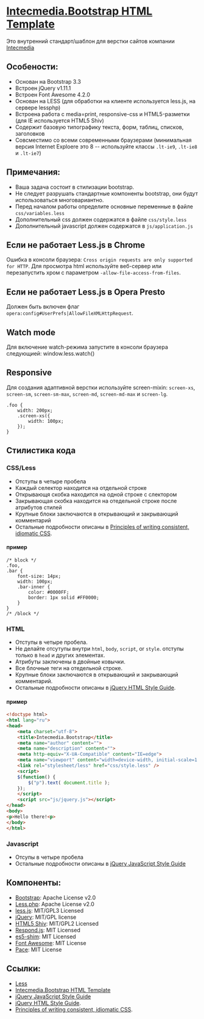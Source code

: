 # [Intecmedia.Bootstrap HTML Template](https://github.com/intecmedia/Intecmedia.Bootstrap)
Это внутренний стандарт/шаблон для верстки сайтов компании [Intecmedia](http://intecmedia.ru)

## Особености:
* Основан на Bootstrap 3.3 
* Встроен jQuery v1.11.1
* Встроен Font Awesome 4.2.0
* Основан на LESS (для обработки на клиенте используется less.js, на сервере lessphp)
* Встроена работа с media=print, responsive-css и HTML5-разметки (для IE используется HTML5 Shiv)
* Содержит базовую типографику текста, форм, таблиц, списков, заголовков
* Совсместимо со всеми современными браузерами (минимальная версия Internet Exploere это 8 -- используйте классы `.lt-ie9`, `.lt-ie8` и `.lt-ie7`)

## Примечания:
* Ваша задача состоит в стилизации bootstrap.
* Не следует разрушать стандартные компоненты bootstrap, они будут использоваться многовариантно.
* Перед началом работы определите основные переменные в файле `css/variables.less`
* Дополнительный css должен содержатся в файле `css/style.less`
* Дополнительный javascript должен содержатся в `js/application.js`

## Если не работает Less.js в Chrome
Ошибка в консоли браузера: `Cross origin requests are only supported for HTTP`. 
Для просмотра html используйте веб-сервер или перезапустить хром с параметром `-allow-file-access-from-files`.

## Если не работает Less.js в Opera Presto
Должен быть включен флаг `opera:config#UserPrefs|AllowFileXMLHttpRequest`.

## Watch mode
Для включение watch-режима запустите в консоли браузера следующией: window.less.watch()

## Responsive
Для создания адаптивной верстки используйте screen-mixin: `screen-xs`, `screen-sm`, `screen-sm-max`, `screen-md`, `screen-md-max` и `screen-lg`.
```less
.foo {
    width: 200px;  
    .screen-xs({
        width: 100px;
    });
}
```


## Стилистика кода

### CSS/Less
* Отступы в четыре пробела
* Каждый селектор находится на отдельной строке
* Открывающя скобка находится на одной строке с слектором
* Закрывающая скобка находится на отедельной строке после атрибутов стилей
* Крупные блоки заключаются в открывающий и закрывающий комментарий
* Остальные подробности описаны в [Principles of writing consistent, idiomatic CSS](https://github.com/necolas/idiomatic-css/tree/master/translations/ru-RU).

#### пример
```less
/* block */
.foo,
.bar {
    font-size: 14px;  
    width: 100px;  
    .bar-inner {
        color: #0000FF;
        border: 1px solid #FF0000;
    }
}
/* /block */
```

### HTML
* Отступы в четыре пробела.
* Не делайте отсутупы внутри `html`, `body`, `script`, or `style`. отступы только в `head` и других элементах.
* Атрибуты заключены в двойные ковычки.
* Все блочные теги на отедельной строке.
* Крупные блоки заключаются в открывающий и закрывающий комментарий.
* Остальные подробности описаны в [jQuery HTML Style Guide](http://contribute.jquery.org/style-guide/html/).

#### пример
```html
<!doctype html>
<html lang="ru">
<head>
    <meta charset="utf-8">
    <title>Intecmedia.Bootstrap</title>
    <meta name="author" content="">
    <meta name="description" content="">
    <meta http-equiv="X-UA-Compatible" content="IE=edge">
    <meta name="viewport" content="width=device-width, initial-scale=1.0">
    <link rel="stylesheet/less" href="css/style.less" />
    <script>
    $(function() {
        $("p").text( document.title );
    });
    </script>
    <script src="js/jquery.js"></script>
</head>
<body>
<p>Hello there!<p>
</body>
</html>
```

### Javascript
* Отсупы в четыре пробела
* Остальные подробности описаны в [jQuery JavaScript Style Guide](http://contribute.jquery.org/style-guide/js/)


## Компоненты:
* [Bootstrap](http://getbootstrap.com/): Apache License v2.0
* [Less.php](http://lessphp.gpeasy.com): Apache License v2.0
* [less.js](http://lesscss.org ): MIT/GPL3 Licensed
* [jQuery](http://jquery.com/): MIT/GPL license
* [HTML5 Shiv](https://code.google.com/p/html5shiv/): MIT/GPL2 Licensed
* [Respond.js](https://github.com/scottjehl/Respond): MIT Licensed
* [es5-shim](https://github.com/es-shims/es5-shim): MIT Licensed
* [Font Awesome](http://fortawesome.github.io/Font-Awesome/): MIT License
* [Pace](http://github.hubspot.com/pace/): MIT License

## Ссылки:
* [Less](http://lesscss.org/)
* [Intecmedia.Bootstrap HTML Template](https://github.com/intecmedia/Intecmedia.Bootstrap)
* [jQuery JavaScript Style Guide](http://contribute.jquery.org/style-guide/js/)
* [jQuery HTML Style Guide](http://contribute.jquery.org/style-guide/html/).
* [Principles of writing consistent, idiomatic CSS](https://github.com/necolas/idiomatic-css/tree/master/translations/ru-RU).
